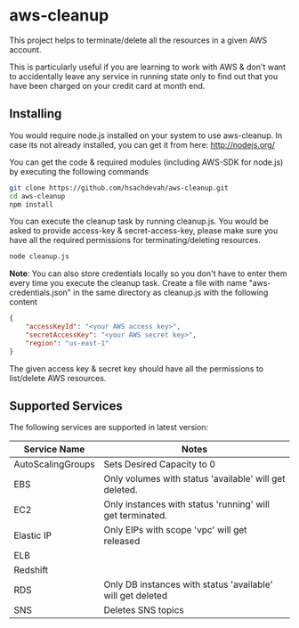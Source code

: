 # aws-cleanup

This project helps to terminate/delete all the resources in a given AWS account.

This is particularly useful if you are learning to work with AWS & don't want to accidentally leave any service in running state only to find out that you have been charged on your credit card at month end.

## Installing

You would require node.js installed on your system to use aws-cleanup. In case its not already installed, you can get it from here: http://nodejs.org/

You can get the code & required modules (including AWS-SDK for node.js) by executing the following commands

```sh
git clone https://github.com/hsachdevah/aws-cleanup.git
cd aws-cleanup
npm install
```
You can execute the cleanup task by running cleanup.js. You would be asked to provide access-key & secret-access-key, please make sure you have all the required permissions for terminating/deleting resources.

```sh
node cleanup.js
```

<strong>Note</strong>: You can also store credentials locally so you don't have to enter them every time you execute the cleanup task. Create a file with name "aws-credentials.json" in the same directory as cleanup.js with the following content

```json
{ 
	"accessKeyId": "<your AWS access key>", 
	"secretAccessKey": "<your AWS secret key>", 
	"region": "us-east-1" 
}
```

The given access key & secret key should have all the permissions to list/delete AWS resources.

## Supported Services

The following services are supported in latest version:

<table>
	<thead>
		<th>Service Name</th>
		<th>Notes</th>
	</thead>
	<tbody>
		<tr><td>AutoScalingGroups</td><td>Sets Desired Capacity to 0</td></tr>
		<tr><td>EBS</td><td>Only volumes with status 'available' will get deleted.</td></tr>
		<tr><td>EC2</td><td>Only instances with status 'running' will get terminated.</td></tr>
		<tr><td>Elastic IP</td><td>Only EIPs with scope 'vpc' will get released</td></tr>
		<tr><td>ELB</td><td></td></tr>
		<tr><td>Redshift</td><td></td></tr>
		<tr><td>RDS</td><td>Only DB instances with status 'available' will get deleted</td></tr>
		<tr><td>SNS</td><td>Deletes SNS topics</td></tr>
	</tbody>
</table>